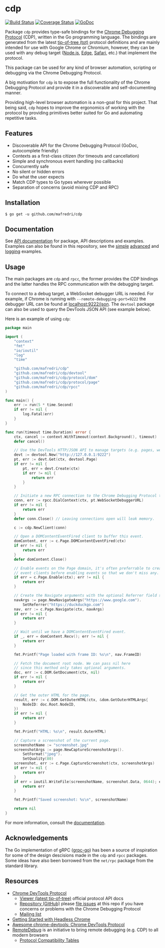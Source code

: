 # cdp

[![Build Status][travis-badge]][travis] [![Coverage Status][codecov-badge]][codecov] <!--[![Go Report Card][goreportcard-badge]][goreportcard]--> [![GoDoc][godoc-badge]][godoc]

Package `cdp` provides type-safe bindings for the [Chrome Debugging Protocol][devtool-protocol] (CDP), written in the Go programming language. The bindings are generated from the latest [tip-of-tree (tot)][tip-of-tree] protocol definitions and are mainly intended for use with Google Chrome or Chromium, however, they can be used with any debug target ([Node.js][node-debugging], [Edge][edge-diagnostics-adapter], [Safari][ios-webkit-debug-proxy], etc.) that implement the protocol.

This package can be used for any kind of browser automation, scripting or debugging via the Chrome Debugging Protocol.

A big motivation for `cdp` is to expose the full functionality of the Chrome Debugging Protocol and provide it in a discoverable and self-documenting manner.

Providing high-level browser automation is a non-goal for this project. That being said, `cdp` hopes to improve the ergonomics of working with the protocol by providing primitives better suited for Go and automating repetitive tasks.

## Features

* Discoverable API for the Chrome Debugging Protocol (GoDoc, autocomplete friendly)
* Contexts as a first-class citizen (for timeouts and cancellation)
* Simple and synchronous event handling (no callbacks)
* Concurrently safe
* No silent or hidden errors
* Do what the user expects
* Match CDP types to Go types wherever possible
* Separation of concerns (avoid mixing CDP and RPC)

## Installation

```console
$ go get -u github.com/mafredri/cdp
```

## Documentation

See [API documentation][godoc] for package, API descriptions and examples. Examples can also be found in this repository, see the [simple][simple-example] [advanced][advanced-example] and [logging][logging-example] examples.

## Usage

The main packages are `cdp` and `rpcc`, the former provides the CDP bindings and the latter handles the RPC communication with the debugging target.

To connect to a debug target, a WebSocket debugger URL is needed. For example, if Chrome is running with `--remote-debugging-port=9222` the debugger URL can be found at [localhost:9222/json](http://localhost:9222/json). The `devtool` package can also be used to query the DevTools JSON API (see example below).

Here is an example of using `cdp`:

```go
package main

import (
    "context"
    "fmt"
    "io/ioutil"
    "log"
    "time"

    "github.com/mafredri/cdp"
    "github.com/mafredri/cdp/devtool"
    "github.com/mafredri/cdp/protocol/dom"
    "github.com/mafredri/cdp/protocol/page"
    "github.com/mafredri/cdp/rpcc"
)

func main() {
    err := run(5 * time.Second)
    if err != nil {
        log.Fatal(err)
    }
}

func run(timeout time.Duration) error {
    ctx, cancel := context.WithTimeout(context.Background(), timeout)
    defer cancel()

    // Use the DevTools HTTP/JSON API to manage targets (e.g. pages, webworkers).
    devt := devtool.New("http://127.0.0.1:9222")
    pt, err := devt.Get(ctx, devtool.Page)
    if err != nil {
        pt, err = devt.Create(ctx)
        if err != nil {
            return err
        }
    }

    // Initiate a new RPC connection to the Chrome Debugging Protocol target.
    conn, err := rpcc.DialContext(ctx, pt.WebSocketDebuggerURL)
    if err != nil {
        return err
    }
    defer conn.Close() // Leaving connections open will leak memory.

    c := cdp.NewClient(conn)

    // Open a DOMContentEventFired client to buffer this event.
    domContent, err := c.Page.DOMContentEventFired(ctx)
    if err != nil {
        return err
    }
    defer domContent.Close()

    // Enable events on the Page domain, it's often preferrable to create
    // event clients before enabling events so that we don't miss any.
    if err = c.Page.Enable(ctx); err != nil {
        return err
    }

    // Create the Navigate arguments with the optional Referrer field set.
    navArgs := page.NewNavigateArgs("https://www.google.com").
        SetReferrer("https://duckduckgo.com")
    nav, err := c.Page.Navigate(ctx, navArgs)
    if err != nil {
        return err
    }

    // Wait until we have a DOMContentEventFired event.
    if _, err = domContent.Recv(); err != nil {
        return err
    }

    fmt.Printf("Page loaded with frame ID: %s\n", nav.FrameID)

    // Fetch the document root node. We can pass nil here
    // since this method only takes optional arguments.
    doc, err := c.DOM.GetDocument(ctx, nil)
    if err != nil {
        return err
    }

    // Get the outer HTML for the page.
    result, err := c.DOM.GetOuterHTML(ctx, &dom.GetOuterHTMLArgs{
        NodeID: doc.Root.NodeID,
    })
    if err != nil {
        return err
    }

    fmt.Printf("HTML: %s\n", result.OuterHTML)

    // Capture a screenshot of the current page.
    screenshotName := "screenshot.jpg"
    screenshotArgs := page.NewCaptureScreenshotArgs().
        SetFormat("jpeg").
        SetQuality(80)
    screenshot, err := c.Page.CaptureScreenshot(ctx, screenshotArgs)
    if err != nil {
        return err
    }
    if err = ioutil.WriteFile(screenshotName, screenshot.Data, 0644); err != nil {
        return err
    }

    fmt.Printf("Saved screenshot: %s\n", screenshotName)

    return nil
}
```

For more information, consult the [documentation](#documentation).

## Acknowledgements

The Go implementation of gRPC ([grpc-go](https://github.com/grpc/grpc-go)) has been a source of inspiration for some of the design descisions made in the `cdp` and `rpcc` packages. Some ideas have also been borrowed from the `net/rpc` package from the standard library.

## Resources

* [Chrome DevTools Protocol][devtool-protocol]
    * [Viewer (latest tip-of-tree)][tip-of-tree] official protocol API docs
    * [Repository (GitHub)](https://github.com/chromedevtools/devtools-protocol) please [file issues](https://github.com/ChromeDevTools/devtools-protocol/issues) at this repo if you have concerns or problems with the Chrome Debugging Protocol
    * [Mailing list](https://groups.google.com/forum/#!forum/chrome-debugging-protocol)
* [Getting Started with Headless Chrome](https://developers.google.com/web/updates/2017/04/headless-chrome)
* [Awesome chrome-devtools: Chrome DevTools Protocol](https://github.com/ChromeDevTools/awesome-chrome-devtools#chrome-devtools-protocol)
* [RemoteDebug](http://remotedebug.org/) is an initiative to bring remote debugging (e.g. CDP) to all modern browsers
    * [Protocol Compatibility Tables](https://compatibility.remotedebug.org/)

[devtool-protocol]: https://chromedevtools.github.io/devtools-protocol/
[tip-of-tree]: https://chromedevtools.github.io/devtools-protocol/tot/
[simple-example]: https://github.com/mafredri/cdp/blob/master/example_test.go
[advanced-example]: https://github.com/mafredri/cdp/blob/master/example_advanced_test.go
[logging-example]: https://github.com/mafredri/cdp/blob/master/example_logging_test.go
[node-debugging]: https://nodejs.org/en/docs/guides/debugging-getting-started/
[edge-diagnostics-adapter]: https://github.com/Microsoft/edge-diagnostics-adapter
[ios-webkit-debug-proxy]: https://github.com/google/ios-webkit-debug-proxy

[travis]: https://travis-ci.org/mafredri/cdp
[travis-badge]: https://travis-ci.org/mafredri/cdp.svg
[codecov]: https://codecov.io/gh/mafredri/cdp
[codecov-badge]: https://codecov.io/gh/mafredri/cdp/branch/master/graph/badge.svg
[goreportcard]: https://goreportcard.com/report/github.com/mafredri/cdp
[goreportcard-badge]: https://goreportcard.com/badge/github.com/mafredri/cdp
[godoc]: https://godoc.org/github.com/mafredri/cdp
[godoc-badge]: https://godoc.org/mafredri/cdp?status.svg
